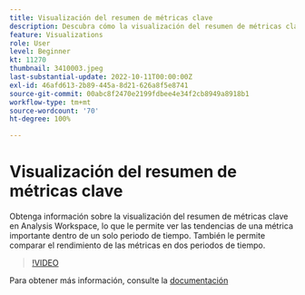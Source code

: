 ```yaml
---
title: Visualización del resumen de métricas clave
description: Descubra cómo la visualización del resumen de métricas clave permite ver las tendencias de una métrica importante dentro de un solo periodo de tiempo.
feature: Visualizations
role: User
level: Beginner
kt: 11270
thumbnail: 3410003.jpeg
last-substantial-update: 2022-10-11T00:00:00Z
exl-id: 46afd613-2b89-445a-8d21-626a8f5e8741
source-git-commit: 00abc8f2470e2199fdbee4e34f2cb8949a8918b1
workflow-type: tm+mt
source-wordcount: '70'
ht-degree: 100%

---
```


# Visualización del resumen de métricas clave

Obtenga información sobre la visualización del resumen de métricas clave en Analysis Workspace, lo que le permite ver las tendencias de una métrica importante dentro de un solo periodo de tiempo. También le permite comparar el rendimiento de las métricas en dos periodos de tiempo.

>[!VIDEO](https://video.tv.adobe.com/v/3413792/?quality=12&learn=on&captions=spa)

Para obtener más información, consulte la [documentación](https://experienceleague.adobe.com/docs/analytics/analyze/analysis-workspace/visualizations/key-metric.html?lang=es)
